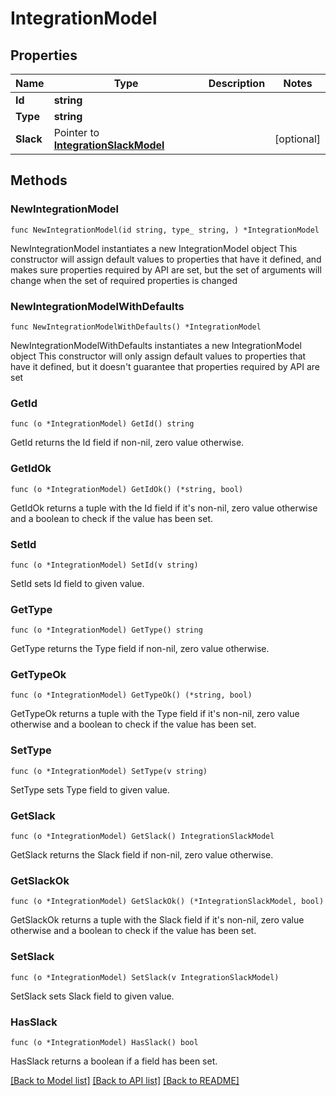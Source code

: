 # IntegrationModel

## Properties

Name | Type | Description | Notes
------------ | ------------- | ------------- | -------------
**Id** | **string** |  | 
**Type** | **string** |  | 
**Slack** | Pointer to [**IntegrationSlackModel**](IntegrationSlackModel.md) |  | [optional] 

## Methods

### NewIntegrationModel

`func NewIntegrationModel(id string, type_ string, ) *IntegrationModel`

NewIntegrationModel instantiates a new IntegrationModel object
This constructor will assign default values to properties that have it defined,
and makes sure properties required by API are set, but the set of arguments
will change when the set of required properties is changed

### NewIntegrationModelWithDefaults

`func NewIntegrationModelWithDefaults() *IntegrationModel`

NewIntegrationModelWithDefaults instantiates a new IntegrationModel object
This constructor will only assign default values to properties that have it defined,
but it doesn't guarantee that properties required by API are set

### GetId

`func (o *IntegrationModel) GetId() string`

GetId returns the Id field if non-nil, zero value otherwise.

### GetIdOk

`func (o *IntegrationModel) GetIdOk() (*string, bool)`

GetIdOk returns a tuple with the Id field if it's non-nil, zero value otherwise
and a boolean to check if the value has been set.

### SetId

`func (o *IntegrationModel) SetId(v string)`

SetId sets Id field to given value.


### GetType

`func (o *IntegrationModel) GetType() string`

GetType returns the Type field if non-nil, zero value otherwise.

### GetTypeOk

`func (o *IntegrationModel) GetTypeOk() (*string, bool)`

GetTypeOk returns a tuple with the Type field if it's non-nil, zero value otherwise
and a boolean to check if the value has been set.

### SetType

`func (o *IntegrationModel) SetType(v string)`

SetType sets Type field to given value.


### GetSlack

`func (o *IntegrationModel) GetSlack() IntegrationSlackModel`

GetSlack returns the Slack field if non-nil, zero value otherwise.

### GetSlackOk

`func (o *IntegrationModel) GetSlackOk() (*IntegrationSlackModel, bool)`

GetSlackOk returns a tuple with the Slack field if it's non-nil, zero value otherwise
and a boolean to check if the value has been set.

### SetSlack

`func (o *IntegrationModel) SetSlack(v IntegrationSlackModel)`

SetSlack sets Slack field to given value.

### HasSlack

`func (o *IntegrationModel) HasSlack() bool`

HasSlack returns a boolean if a field has been set.


[[Back to Model list]](../README.md#documentation-for-models) [[Back to API list]](../README.md#documentation-for-api-endpoints) [[Back to README]](../README.md)


